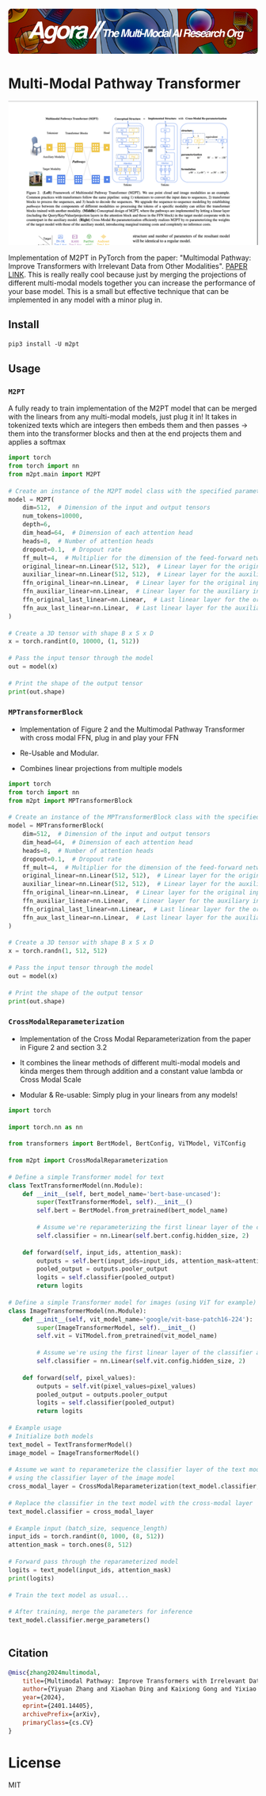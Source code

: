 [![Multi-Modality](agorabanner.png)](https://discord.gg/qUtxnK2NMf)

# Multi-Modal Pathway Transformer

![Diagram](diagram.png)

Implementation of M2PT in PyTorch from the paper: "Multimodal Pathway: Improve Transformers with Irrelevant Data from Other Modalities".  [PAPER LINK](https://arxiv.org/abs/2401.14405). This is really really cool because just by merging the projections of different multi-modal models together you can increase the performance of your base model. This is a small but effective technique that can be implemented in any model with a minor plug in.


## Install
`pip3 install -U m2pt`

## Usage

### `M2PT`
A fully ready to train implementation of the M2PT model that can be merged with the linears from any multi-modal models, just plug it in! It takes in tokenized texts which are integers then embeds them and then passes -> them into the transformer blocks and then at the end projects them and applies a softmax

```python
import torch
from torch import nn
from m2pt.main import M2PT

# Create an instance of the M2PT model class with the specified parameters
model = M2PT(
    dim=512,  # Dimension of the input and output tensors
    num_tokens=10000,
    depth=6,
    dim_head=64,  # Dimension of each attention head
    heads=8,  # Number of attention heads
    dropout=0.1,  # Dropout rate
    ff_mult=4,  # Multiplier for the dimension of the feed-forward network
    original_linear=nn.Linear(512, 512),  # Linear layer for the original input tensor
    auxiliar_linear=nn.Linear(512, 512),  # Linear layer for the auxiliary input tensor
    ffn_original_linear=nn.Linear,  # Linear layer for the original input tensor in the feed-forward network
    ffn_auxiliar_linear=nn.Linear,  # Linear layer for the auxiliary input tensor in the feed-forward network
    ffn_original_last_linear=nn.Linear,  # Last linear layer for the original input tensor in the feed-forward network
    ffn_aux_last_linear=nn.Linear,  # Last linear layer for the auxiliary input tensor in the feed-forward network
)

# Create a 3D tensor with shape B x S x D
x = torch.randint(0, 10000, (1, 512))

# Pass the input tensor through the model
out = model(x)

# Print the shape of the output tensor
print(out.shape)
```



### `MPTransformerBlock`

- Implementation of Figure 2 and the Multimodal Pathway Transformer with cross modal FFN, plug in and play your FFN

- Re-Usable and Modular.

- Combines linear projections from multiple models


```python
import torch
from torch import nn
from m2pt import MPTransformerBlock

# Create an instance of the MPTransformerBlock class with the specified parameters
model = MPTransformerBlock(
    dim=512,  # Dimension of the input and output tensors
    dim_head=64,  # Dimension of each attention head
    heads=8,  # Number of attention heads
    dropout=0.1,  # Dropout rate
    ff_mult=4,  # Multiplier for the dimension of the feed-forward network
    original_linear=nn.Linear(512, 512),  # Linear layer for the original input tensor
    auxiliar_linear=nn.Linear(512, 512),  # Linear layer for the auxiliary input tensor
    ffn_original_linear=nn.Linear,  # Linear layer for the original input tensor in the feed-forward network
    ffn_auxiliar_linear=nn.Linear,  # Linear layer for the auxiliary input tensor in the feed-forward network
    ffn_original_last_linear=nn.Linear,  # Last linear layer for the original input tensor in the feed-forward network
    ffn_aux_last_linear=nn.Linear,  # Last linear layer for the auxiliary input tensor in the feed-forward network
)

# Create a 3D tensor with shape B x S x D
x = torch.randn(1, 512, 512)

# Pass the input tensor through the model
out = model(x)

# Print the shape of the output tensor
print(out.shape)


```


### `CrossModalReparameterization`
- Implementation of the Cross Modal Reparameterization from the paper in Figure 2 and section 3.2

- It combines the linear methods of different multi-modal models and kinda merges them through addition and a constant value lambda or Cross Modal Scale

- Modular & Re-usable: Simply plug in your linears from any models!

```python
import torch

import torch.nn as nn

from transformers import BertModel, BertConfig, ViTModel, ViTConfig

from m2pt import CrossModalReparameterization

# Define a simple Transformer model for text
class TextTransformerModel(nn.Module):
    def __init__(self, bert_model_name='bert-base-uncased'):
        super(TextTransformerModel, self).__init__()
        self.bert = BertModel.from_pretrained(bert_model_name)

        # Assume we're reparameterizing the first linear layer of the classifier
        self.classifier = nn.Linear(self.bert.config.hidden_size, 2)

    def forward(self, input_ids, attention_mask):
        outputs = self.bert(input_ids=input_ids, attention_mask=attention_mask)
        pooled_output = outputs.pooler_output
        logits = self.classifier(pooled_output)
        return logits

# Define a simple Transformer model for images (using ViT for example)
class ImageTransformerModel(nn.Module):
    def __init__(self, vit_model_name='google/vit-base-patch16-224'):
        super(ImageTransformerModel, self).__init__()
        self.vit = ViTModel.from_pretrained(vit_model_name)

        # Assume we're using the first linear layer of the classifier as the auxiliary layer
        self.classifier = nn.Linear(self.vit.config.hidden_size, 2)

    def forward(self, pixel_values):
        outputs = self.vit(pixel_values=pixel_values)
        pooled_output = outputs.pooler_output
        logits = self.classifier(pooled_output)
        return logits

# Example usage
# Initialize both models
text_model = TextTransformerModel()
image_model = ImageTransformerModel()

# Assume we want to reparameterize the classifier layer of the text model
# using the classifier layer of the image model
cross_modal_layer = CrossModalReparameterization(text_model.classifier, image_model.classifier)

# Replace the classifier in the text model with the cross-modal layer
text_model.classifier = cross_modal_layer

# Example input (batch_size, sequence_length)
input_ids = torch.randint(0, 1000, (8, 512))
attention_mask = torch.ones(8, 512)

# Forward pass through the reparameterized model
logits = text_model(input_ids, attention_mask)
print(logits)

# Train the text model as usual...

# After training, merge the parameters for inference
text_model.classifier.merge_parameters()



```


## Citation
```bibtex
@misc{zhang2024multimodal,
    title={Multimodal Pathway: Improve Transformers with Irrelevant Data from Other Modalities}, 
    author={Yiyuan Zhang and Xiaohan Ding and Kaixiong Gong and Yixiao Ge and Ying Shan and Xiangyu Yue},
    year={2024},
    eprint={2401.14405},
    archivePrefix={arXiv},
    primaryClass={cs.CV}
}
```


# License
MIT
